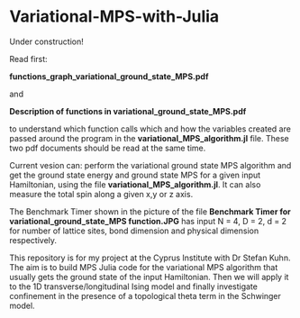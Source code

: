 # Variational-MPS-with-Julia

Under construction!

Read first:

**functions_graph_variational_ground_state_MPS.pdf**

and

**Description of functions in variational_ground_state_MPS.pdf**

to understand which function calls which and how the variables created are passed around the program in the **variational_MPS_algorithm.jl** file. These two pdf documents should be read at the same time.

Current vesion can: perform the variational ground state MPS algorithm and get the ground state energy and ground state MPS for a given input Hamiltonian, using the file **variational_MPS_algorithm.jl**. It can also measure the total spin along a given x,y or z axis.

The Benchmark Timer shown in the picture of the file **Benchmark Timer for variational_ground_state_MPS function.JPG** has input N = 4, D = 2, d = 2 for number of lattice sites, bond dimension and physical dimension respectively.

This repository is for my project at the Cyprus Institute with Dr Stefan Kuhn. The aim is to build MPS Julia code for the variational MPS algorithm that usually
gets the ground state of the input Hamiltonian. Then we will apply it to the 1D transverse/longitudinal Ising model and finally investigate confinement in the presence
of a topological theta term in the Schwinger model.
